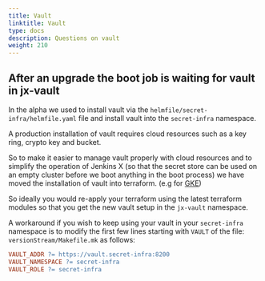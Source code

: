 ```yaml
---
title: Vault
linktitle: Vault
type: docs
description: Questions on vault
weight: 210
---
```


## After an upgrade the boot job is waiting for vault in jx-vault
 
In the alpha we used to install vault via the `helmfile/secret-infra/helmfile.yaml` file and install vault into the `secret-infra` namespace.

A production installation of vault requires cloud resources such as a key ring, crypto key and bucket.

So to make it easier to manage vault properly with cloud resources and to simplify the operation of Jenkins X (so that the secret store can be used on an empty cluster before we boot anything in the boot process) we have moved the installation of vault into terraform. (e.g for [GKE](https://github.com/jenkins-x/terraform-google-jx/blob/master/modules/jx-boot/vault.tf))

So ideally you would re-apply your terraform using the latest terraform modules so that you get the new vault setup in the `jx-vault` namespace.

A workaround if you wish to keep using your vault in your `secret-infra` namespace is to modify the first few lines starting with `VAULT` of the file: `versionStream/Makefile.mk` as follows:

```makefile 
VAULT_ADDR ?= https://vault.secret-infra:8200
VAULT_NAMESPACE ?= secret-infra
VAULT_ROLE ?= secret-infra
```